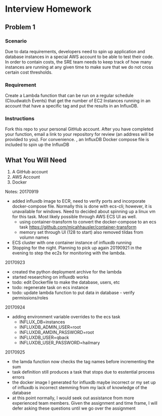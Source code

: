 # Interview Homework
## Problem 1

### Scenario
Due to data requirements, developers need to spin up application and database instances in a special AWS account to be able to test their code.  In order to contain costs, the SRE team needs to keep track of how many instances are running at any given time to make sure that we do not cross certain cost thresholds.

### Requirement
Create a Lambda function that can be run on a regular schedule (Cloudwatch Events) that get the number of EC2 Instances running in an account that have a specific tag and put the results in an InfluxDB.

### Instructions
Fork this repo to your personal GitHub account.  After you have completed your function, email a link to your repository for review (an address will be provided to you).  For convenience. , an InfluxDB Docker compose file is included to spin up the InfluxDB

## What You Will Need
1.  A GitHub account
2.  AWS Account
3.  Docker

Notes:
20170919 
* added influxdb image to ECR, need to verify ports and incorporate docker-compose file.  Normally this is done with ecs-cli; however, it is unavailable for windows.  Need to decided about spinning up a linux vm for this task.  Most likely possible through AWS ECS UI as well.
	* using container-transform to convert the docker-compose to an ecs task https://github.com/micahhausler/container-transform
	* memory set through UI (128 to start) also removed tildas from volumn names
* ECS cluster with one container instance of influxdb running
* Stopping for the night.  Planning to pick up again 20190921 in the evening to step the ec2s for monitoring with the lambda.

20170923
* created the python deployment archive for the lambda
* started researching on influxdb works
* todo: edit Dockerfile to make the database, users, etc
* todo: regenerate task on ecs instance
* todo: update lambda function to put data in database - verify permissions/roles

20170924
* adding environment variable overrides to the ecs task
	* INFLUX_DB=instances 
	* INFLUXDB_ADMIN_USER=root 
	* INFLUXDB_AMDIN_PASSWORD=root 
	* INFLUXDB_USER=qback
	* INFLUXDB_USER_PASSWORD=hailmary

20170925
* the lamda function now checks the tag names before incrementing the sum
* task definition still produces a task that stops due to esstential process errors
* the docker image I generated for influxdb maybe incorrect or my set up of influxdb is incorrect stemming from my lack of knowledge of the database
* at this point normally, I would seek out assistance from more experienced team members. Given the assignment and time frame, I will defer asking these questions until we go over the assignment
